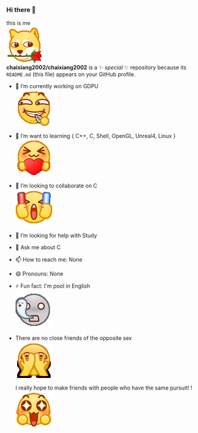 ### Hi there 👋  
this  is  me  
![cx](/picture/doge.gif "doge")  
**chaixiang2002/chaixiang2002** is a ✨ _special_ ✨ repository because its `README.md` (this file) appears on your GitHub profile.
- 🔭 I’m currently working on GDPU  
![cx](/picture/shaozi.gif)
- 🌱 I’m want to learning 
{
  C++,
  C,
  Shell,
  OpenGL,
  Unreal4,
  Linux
}  
![cx](/picture/aixin.gif )
- 👯 I’m looking to collaborate on C  
![cx](/picture/jiayou.gif)

- 🤔 I’m looking for help with Study
- 💬 Ask me about C
- 📫 How to reach me: None
- 😄 Pronouns: None
- ⚡ Fun fact: I'm pool in English  
![cx](/picture/si.gif )
- There are no close friends of the opposite sex  
![cx](/picture/bukan.gif )  
  
  I really hope to make friends with people who have the same pursuit! ! 
![cx](/picture/wa.gif )


